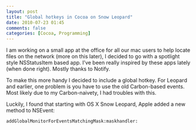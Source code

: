 ```yaml
---
layout: post
title: "Global hotkeys in Cocoa on Snow Leopard"
date: 2010-07-23 01:45
comments: false
categories: [Cocoa, Programming]
---
```


I am working on a small app at the office for all our mac users to help locate files on the network (more on this later), I decided to go with a spotlight style NSStatusItem based app. I’ve been really inspired by these apps lately (when done right). Mostly thanks to Notify.

To make this more handy I decided to include a global hotkey. For Leopard and earlier, one problem is you have to use the old Carbon-based events. Most likely due to my Carbon-naivety, I had troubles with this.

Luckily, I found that starting with OS X Snow Leopard, Apple added a new method to NSEvent: 

`addGlobalMonitorForEventsMatchingMask:maskhandler:`